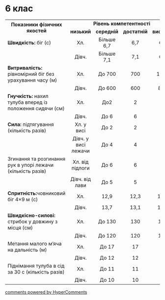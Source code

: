 <div id="hypercomments_widget" class="js-hypercomments-widget invisible"></div>

6 клас
=============================

<table>
<tbody>
<tr>
<td rowspan="2" align="center"><b>Показники фізичних якостей</b></td>
<td colspan="4" align="center"><b>Рівень компетентності</b></td>
</tr>
<tr class="odd">
<td align="center"><b>низький</b></td>
<td align="center"><b>середній</b></td>
<td align="center"><b>достатній</b></td>
<td align="center"><b>високий</b></td>
</tr>
<tr class="even">
<td><b>Швидкість:</b> біг (с)</td>
<td align="center">Хл.</td>
<td align="center">Більше 6,7</td>
<td align="center">6,7</td>
<td align="center">6,2</td>
</tr>
<tr class="odd">
<td align="center"></td>
<td align="center">Дівч.</td>
<td align="center">Більше 7,1</td>
<td align="center">7,1</td>
<td align="center">6,6</td>
</tr>
<tr class="even">
<td><b>Витривалість:</b> рівномірний біг без урахування часу (м)</td>
<td align="center">Хл.</td>
<td align="center">До 700</td>
<td align="center">700</td>
<td align="center">1000</td>
</tr>
<tr class="odd">
<td align="center"></td>
<td align="center">Дівч.</td>
<td align="center">До 600</td>
<td align="center">600</td>
<td align="center">800</td>
</tr>
<tr class="even">
<td><b>Гнучкість:</b> нахил тулуба вперед із положення сидячи (см)</td>
<td align="center">Хл.</td>
<td align="center">До2</td>
<td align="center">2</td>
<td align="center">4</td>
</tr>
<tr class="odd">
<td align="center"></td>
<td align="center">Дівч.</td>
<td align="center">До 6</td>
<td align="center">6</td>
<td align="center">8</td>
</tr>
<tr class="even">
<td><b>Сила:</b> підтягування (кількість разів)</td>
<td align="center">Хл. у висі</td>
<td align="center">До 2</td>
<td align="center">2</td>
<td align="center">4</td>
</tr>
<tr class="odd">
<td align="center"></td>
<td align="center">Дівч. у висі лежачи</td>
<td align="center">До 4</td>
<td align="center">4</td>
<td align="center">8</td>
</tr>
<tr class="even">
<td>Згинання та розгинання рук в упорі лежачи (кількість разів)</td>
<td align="center">Хл. від підлоги</td>
<td align="center">До 6</td>
<td align="center">6</td>
<td align="center">10</td>
</tr>
<tr class="odd">
<td align="center"></td>
<td align="center">Дівч. від лави</td>
<td align="center">До 5</td>
<td align="center">5</td>
<td align="center">7</td>
</tr>
<tr class="even">
<td><b>Спритність:</b>човниковий біг 4×9 м (с)</td>
<td align="center">Хл.</td>
<td align="center">12,9</td>
<td align="center">12,3</td>
<td align="center">11,7</td>
</tr>
<tr class="odd">
<td align="center"></td>
<td align="center">Дівч.</td>
<td align="center">13,7</td>
<td align="center">13,1</td>
<td align="center">12,5</td>
</tr>
<tr class="even">
<td><b>Швидкісно-силові:</b> стрибок у довжину з місця (см)</td>
<td align="center">Хл.</td>
<td align="center">До 130</td>
<td align="center">130</td>
<td align="center">150</td>
</tr>
<tr class="odd">
<td align="center"></td>
<td align="center">Дівч.</td>
<td align="center">До 120</td>
<td align="center">120</td>
<td align="center">130</td>
</tr>
<tr class="even">
<td>Метання малого м’яча на дальність (м)</td>
<td align="center">Хл.</td>
<td align="center">До 17</td>
<td align="center">17</td>
<td align="center">24</td>
</tr>
<tr class="odd">
<td align="center"></td>
<td align="center">Дівч.</td>
<td align="center">До 12</td>
<td align="center">12</td>
<td align="center">15</td>
</tr>
<tr class="even">
<td>Піднімання тулуба в сід за 30 с (кількість разів)</td>
<td align="center">Хл.</td>
<td align="center">До 11</td>
<td align="center">11</td>
<td align="center">17</td>
</tr>
<tr class="odd">
<td align="center"></td>
<td align="center">Дівч.</td>
<td align="center">До 10</td>
<td align="center">10</td>
<td align="center">16</td>
</tr>
</tbody>
</table>

<div class="js-hypercomments-container">
    <a href="http://hypercomments.com" class="hc-link" title="comments widget">comments powered by HyperComments</a>
</div>